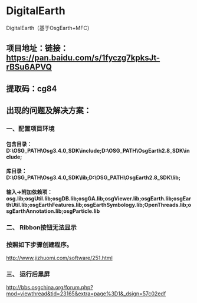 # DigitalEarth
DigitalEarth（基于OsgEarth+MFC）


## 项目地址：链接：https://pan.baidu.com/s/1fyczg7kpksJt-rBSu6APVQ

## 提取码：cg84

## 出现的问题及解决方案：
### 一、配置项目环境

#### 包含目录：D:\OSG_PATH\Osg3.4.0_SDK\include;D:\OSG_PATH\OsgEarth2.8_SDK\include;
#### 库目录：D:\OSG_PATH\Osg3.4.0_SDK\lib;D:\OSG_PATH\OsgEarth2.8_SDK\lib;
#### 输入->附加依赖项：osg.lib;osgUtil.lib;osgDB.lib;osgGA.lib;osgViewer.lib;osgEarth.lib;osgEarthUtil.lib;osgEarthFeatures.lib;osgEarthSymbology.lib;OpenThreads.lib;osgEarthAnnotation.lib;osgParticle.lib


### 二、	Ribbon按钮无法显示

### 按照如下步骤创建程序。

http://www.jizhuomi.com/software/251.html

### 三、	运行后黑屏

http://bbs.osgchina.org/forum.php?mod=viewthread&tid=23165&extra=page%3D1&_dsign=57c02edf


